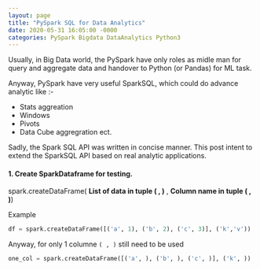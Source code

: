 ```yaml
---
layout: page
title: "PySpark SQL for Data Analytics"
date: 2020-05-31 16:05:00 -0000
categories: PySpark Bigdata DataAnalytics Python3
---
```


Usually, in Big Data world, the PySpark have only roles as midle man for query and aggregate data and handover to Python (or Pandas) for ML task.
    
Anyway, PySpark have very useful SparkSQL, which could do advance analytic like :- 

- Stats aggreation
- Windows
- Pivots
- Data Cube aggregration
ect.

Sadly, the Spark SQL API was written in concise manner. This post intent to extend the SparkSQL API based on real analytic applications.

#### 1. Create SparkDataframe for testing.

spark.createDataFrame( __List of data in tuple ( , )__  ,   __Column name in tuple ( , )__) 

Example

```python
df = spark.createDataFrame([('a', 1), ('b', 2), ('c', 3)], ('k','v'))
```

Anyway, for only 1 columne `( , )` still need to be used

```python
one_col = spark.createDataFrame([('a', ), ('b', ), ('c', )], ('k', ))
```

